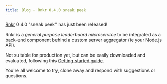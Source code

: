 ```yaml
---
title: Blog - Rnkr 0.4.0 sneak peek
---
```

[Rnkr](http://rnkr.itadinanta.net/) 0.4.0 "sneak peek" has just been released!

Rnkr is a _general purpose leaderboard microservice_ to be integrated as a back-end component behind 
a custom server aggregator (ie your Node.js API).

Not suitable for production yet, but can be easily downloaded and evaluated, following this
[Getting started guide](http://rnkr.itadinanta.net/quickstart).

You're all welcome to try, clone away and respond with suggestions or questions.